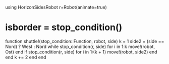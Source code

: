 using HorizonSidesRobot
r=Robot(animate=true)
# isborder = stop_condition()
function shuttle!(stop_condition::Function, robot, side)
    k = 1
    side2 = (side == Nord) ? West : Nord 
    while stop_condition(r, side)
        for i in 1:k
            move!(robot, Ost)
        end
        if stop_condition(r, side)
            for i in 1:(k + 1)
                move!(robot, side2)
            end
        end
        k += 2
    end
end
